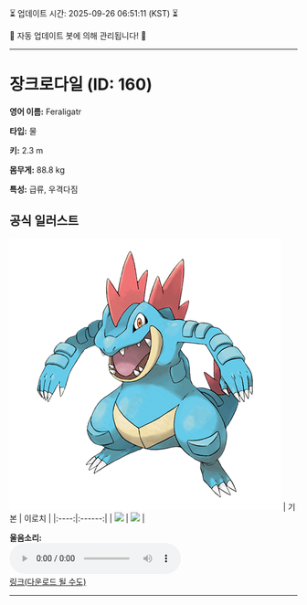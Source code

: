
⏳ 업데이트 시간: 2025-09-26 06:51:11 (KST) ⏳

🤖 자동 업데이트 봇에 의해 관리됩니다! 🤖

---

# 장크로다일 (ID: 160)
**영어 이름:** Feraligatr

**타입:** 물

**키:** 2.3 m

**몸무게:** 88.8 kg

**특성:** 급류, 우격다짐

## 공식 일러스트
![](https://raw.githubusercontent.com/PokeAPI/sprites/master/sprites/pokemon/other/official-artwork/160.png)
| 기본 | 이로치 |
|:----:|:------:|
| <img src="http://play.pokemonshowdown.com/sprites/ani/feraligatr.gif" width="200"> | <img src="http://play.pokemonshowdown.com/sprites/ani-shiny/feraligatr.gif" width="200"> |

**울음소리:**<br><audio controls src="https://raw.githubusercontent.com/PokeAPI/cries/main/cries/pokemon/latest/160.ogg"></audio><br> [링크(다운로드 될 수도)](https://raw.githubusercontent.com/PokeAPI/cries/main/cries/pokemon/latest/160.ogg)


---
